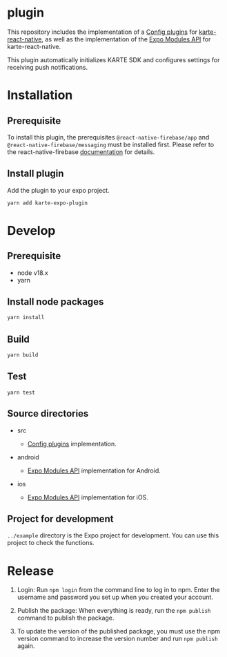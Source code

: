 # plugin

This repository includes the implementation of a [Config plugins](https://docs.expo.dev/config-) for [karte-react-native](https://github.com/plaidev/karte-react-native/plugins/introduction/), as well as the implementation of the [Expo Modules API](https://docs.expo.dev/modules/overview/) for karte-react-native.

This plugin automatically initializes KARTE SDK and configures settings for receiving push notifications.

# Installation

## Prerequisite

To install this plugin, the prerequisites `@react-native-firebase/app` and `@react-native-firebase/messaging` must be installed first. Please refer to the react-native-firebase [documentation](https://rnfirebase.io/) for details.

## Install plugin

Add the plugin to your expo project.
```sh
yarn add karte-expo-plugin
```

# Develop

## Prerequisite

- node v18.x
- yarn

## Install node packages

```sh
yarn install
```

## Build

```sh
yarn build
```

## Test

```
yarn test
```

## Source directories

- src

  - [Config plugins](https://docs.expo.dev/config-plugins/introduction/) implementation.

- android

  - [Expo Modules API](https://docs.expo.dev/modules/overview/) implementation for Android.

- ios
  - [Expo Modules API](https://docs.expo.dev/modules/overview/) implementation for iOS.

## Project for development

`../example` directory is the Expo project for development. You can use this project to check the functions.

# Release

1. Login: Run `npm login` from the command line to log in to npm. Enter the username and password you set up when you created your account.

1. Publish the package: When everything is ready, run the `npm publish` command to publish the package.

1. To update the version of the published package, you must use the npm version command to increase the version number and run `npm publish` again.
